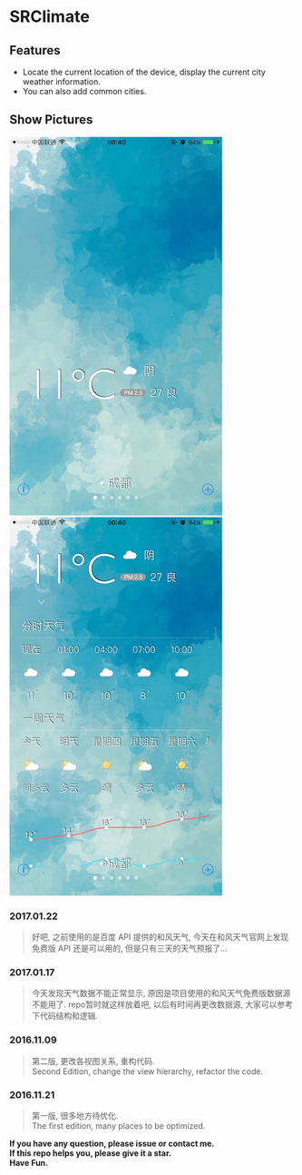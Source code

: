 # SRClimate

## Features

* Locate the current location of the device, display the current city weather information.
* You can also add common cities.

## Show Pictures

![image](./show1.jpg)
![image](./show2.jpg)

### 2017.01.22
> 好吧, 之前使用的是百度 API 提供的和风天气, 今天在和风天气官网上发现免费版 API 还是可以用的, 但是只有三天的天气预报了... 

### 2017.01.17
> 今天发现天气数据不能正常显示, 原因是项目使用的和风天气免费版数据源不能用了. repo暂时就这样放着吧, 以后有时间再更改数据源, 大家可以参考下代码结构和逻辑.

### 2016.11.09
> 第二版, 更改各视图关系, 重构代码.   
> Second Edition, change the view hierarchy, refactor the code.

### 2016.11.21
> 第一版, 很多地方待优化.   
> The first edition, many places to be optimized.

**If you have any question, please issue or contact me.**   
**If this repo helps you, please give it a star.**  
**Have Fun.**

